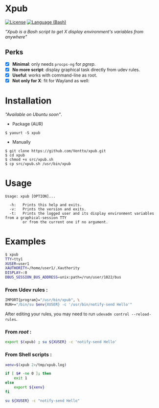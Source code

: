 
Xpub
===================
[![License](https://img.shields.io/badge/license-MIT-blue.svg?style=flat)](https://github.com/Ventto/xpub/blob/master/LICENSE)
[![Language (Bash)](https://img.shields.io/badge/powered_by-Bash-brightgreen.svg)](https://www.gnu.org/software/bash)

*"Xpub is a Bash script to get X display environment's variables from anywhere"*

## Perks

* [x] **Minimal**: only needs `procps-ng` for *pgrep*.
* [x] **No more script**: display graphical task directly from udev rules.
* [x] **Useful**: works with command-line as root.
* [x] **Not only for X**: fit for Wayland as well:

# Installation

*"Available on Ubuntu soon"*.

* Package (AUR)

```
$ yaourt -S xpub
```

* Manually

```
$ git clone https://github.com/Ventto/xpub.git
$ cd xpub
$ chmod +x src/xpub.sh
$ cp src/xpub.sh /usr/bin/xpub
```

# Usage

```
Usage: xpub [OPTION]...

  -h:   Prints this help and exits.
  -v:   Prints the version and exits.
  -t:   Prints the logged user and its display environment variables from a graphical-session TTY
        or from the current one if no argument.
```

# Examples

```bash
$ xpub
TTY=tty1
XUSER=user1
XAUTHORITY=/home/user1/.Xauthority
DISPLAY=:0
DBUS_SESSION_BUS_ADDRESS=unix:path=/run/user/1022/bus
```

### From Udev rules :

```bash
IMPORT{program}="/usr/bin/xpub", \
RUN+="/bin/su $env{XUSER} -c '/usr/bin/notify-send Hello'"
```

After editing your rules, you may need to run `udevadm control --reload-rules`.

### From *root* :

```bash
export $(xpub) ; su ${XUSER} -c 'notify-send Hello'
```

### From Shell scripts :

```bash
xenv=$(xpub 2>/tmp/xpub.log)

if [ $# -ne 0 ]; then
    exit 1
else
    export ${xenv}
fi

su ${XUSER} -c "notify-send Hello"
```
